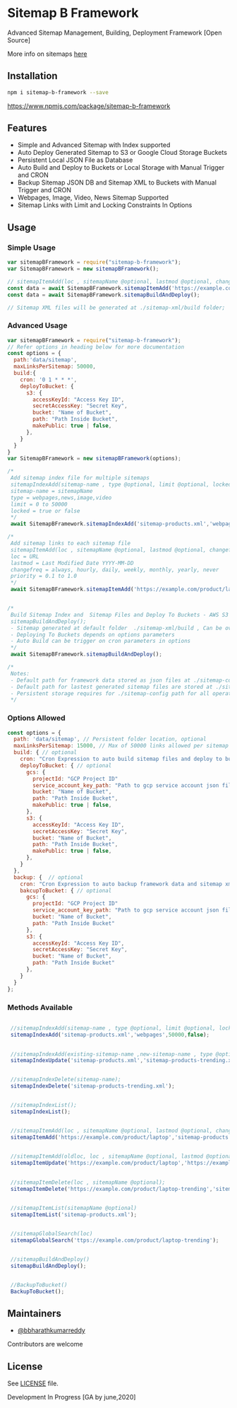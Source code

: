 # Sitemap B Framework
Advanced Sitemap Management, Building, Deployment Framework [Open Source]

More info on sitemaps [here](https://support.google.com/webmasters/answer/156184?hl=en&ref_topic=4581190&visit_id=637249895675378920-943348363&rd=1)

## Installation
```sh
npm i sitemap-b-framework --save
```
https://www.npmjs.com/package/sitemap-b-framework

## Features
- Simple and Advanced Sitemap with Index supported
- Auto Deploy Generated Sitemap to S3 or Google Cloud Storage Buckets
- Persistent Local JSON File as Database
- Auto Build and Deploy to Buckets or Local Storage with Manual Trigger and CRON
- Backup Sitemap JSON DB and Sitemap XML to Buckets with Manual Trigger and CRON
- Webpages, Image, Video, News Sitemap Supported
- Sitemap Links with Limit and Locking Constraints In Options

## Usage
### Simple Usage
```js
var sitemapBFramework = require("sitemap-b-framework");
var SitemapBFramework = new sitemapBFramework();

// sitemapItemAdd(loc , sitemapName @optional, lastmod @optional, changefreq @optional, priority @optional);
const data = await SitemapBFramework.sitemapItemAdd('https://example.com');
const data = await SitemapBFramework.sitemapBuildAndDeploy();

// Sitemap XML files will be generated at ./sitemap-xml/build folder;
```
### Advanced Usage
```js
var sitemapBFramework = require("sitemap-b-framework");
// Refer options in heading below for more documentation
const options = {
  path:'data/sitemap',
  maxLinksPerSitemap: 50000,
  build:{ 
    cron: '0 1 * * *',
    deployToBucket: {
      s3: {
        accessKeyId: "Access Key ID",
        secretAccessKey: "Secret Key",
        bucket: "Name of Bucket",
        path: "Path Inside Bucket",
        makePublic: true | false,
      },
    }
  }
}
var SitemapBFramework = new sitemapBFramework(options);

/*
 Add sitemap index file for multiple sitemaps
 sitemapIndexAdd(sitemap-name , type @optional, limit @optional, locked @optional);
 sitemap-name = sitemapName
 type = webpages,news,image,video
 limit = 0 to 50000
 locked = true or false
 */
 await SitemapBFramework.sitemapIndexAdd('sitemap-products.xml','webpages',50000,false);

/*
 Add sitemap links to each sitemap file
 sitemapItemAdd(loc , sitemapName @optional, lastmod @optional, changefreq @optional, priority @optional);
 loc = URL
 lastmod = Last Modified Date YYYY-MM-DD
 changefreq = always, hourly, daily, weekly, monthly, yearly, never
 priority = 0.1 to 1.0 
 */
 await SitemapBFramework.sitemapItemAdd('https://example.com/product/laptop','sitemap-products.xml','2020-05-10','monthly',0.5);


/*
 Build Sitemap Index and  Sitemap Files and Deploy To Buckets - AWS S3 or GCP GCS
 sitemapBuildAndDeploy();
 - Sitemap generated at default folder  ./sitemap-xml/build , Can be overridden in option parameters
 - Deploying To Buckets depends on options parameters
 - Auto Build can be trigger on cron parameters in options
 */
 await SitemapBFramework.sitemapBuildAndDeploy();

/*
 Notes:
 - Default path for framework data stored as json files at ./sitemap-config
 - Default path for lastest generated sitemap files are stored at ./sitemap-xml/build
 - Persistent storage requires for ./sitemap-config path for all operations
 */
```
### Options Allowed
```js
const options = {
  path: 'data/sitemap', // Persistent folder location, optional
  maxLinksPerSitemap: 15000, // Max of 50000 links allowed per sitemap file, optional
  build: { // optional
    cron: "Cron Expression to auto build sitemap files and deploy to bucket if defined",  // optional
    deployToBucket: { // optional
      gcs: {
        projectId: "GCP Project ID"
        service_account_key_path: "Path to gcp service account json file"
        bucket: "Name of Bucket",
        path: "Path Inside Bucket",
        makePublic: true | false,
      },
      s3: {
        accessKeyId: "Access Key ID",
        secretAccessKey: "Secret Key",
        bucket: "Name of Bucket",
        path: "Path Inside Bucket",
        makePublic: true | false,
      },
    }
  },
  backup: {  // optional
    cron: "Cron Expression to auto backup framework data and sitemap xml files to bucket if defined",  // optional
    bakcupToBucket: { // optional
      gcs: {
        projectId: "GCP Project ID"
        service_account_key_path: "Path to gcp service account json file"
        bucket: "Name of Bucket",
        path: "Path Inside Bucket"
      },
      s3: {
        accessKeyId: "Access Key ID",
        secretAccessKey: "Secret Key",
        bucket: "Name of Bucket",
        path: "Path Inside Bucket"
      },
    }
  }
};
```
### Methods Available
```js

 //sitemapIndexAdd(sitemap-name , type @optional, limit @optional, locked @optional);
 sitemapIndexAdd('sitemap-products.xml','webpages',50000,false);

 
 //sitemapIndexAdd(existing-sitemap-name ,new-sitemap-name , type @optional, limit @optional, locked @optional);
 sitemapIndexUpdate('sitemap-products.xml','sitemap-products-trending.xml','webpages',50000,false);


 //sitemapIndexDelete(sitemap-name);
 sitemapIndexDelete('sitemap-products-trending.xml');


 //sitemapIndexList();
 sitemapIndexList();


 //sitemapItemAdd(loc , sitemapName @optional, lastmod @optional, changefreq @optional, priority @optional);
 sitemapItemAdd('https://example.com/product/laptop','sitemap-products.xml','2020-05-10','monthly',0.5);

 
 //sitemapItemAdd(oldloc, loc , sitemapName @optional, lastmod @optional, changefreq @optional, priority @optional);
 sitemapItemUpdate('https://example.com/product/laptop','https://example.com/product/laptop-trending','sitemap-products.xml','2020-05-10','daily',0.9);

 
 //sitemapItemDelete(loc , sitemapName @optional);
 sitemapItemDelete('https://example.com/product/laptop-trending','sitemap-products.xml');


 //sitemapItemList(sitemapName @optional)
 sitemapItemList('sitemap-products.xml');
 

 //sitemapGlobalSearch(loc)
 sitemapGlobalSearch('ttps://example.com/product/laptop-trending');


 //sitemapBuildAndDeploy()
 sitemapBuildAndDeploy();


 //BackupToBucket()
 BackupToBucket();

```

## Maintainers
- [@bbharathkumarreddy](https://github.com/bbharathkumarreddy/)

Contributors are welcome

## License

See [LICENSE](https://github.com/bbharathkumarreddy/Sitemap-B-Framework/blob/master/LICENSE) file.

Development In Progress [GA by june,2020]
